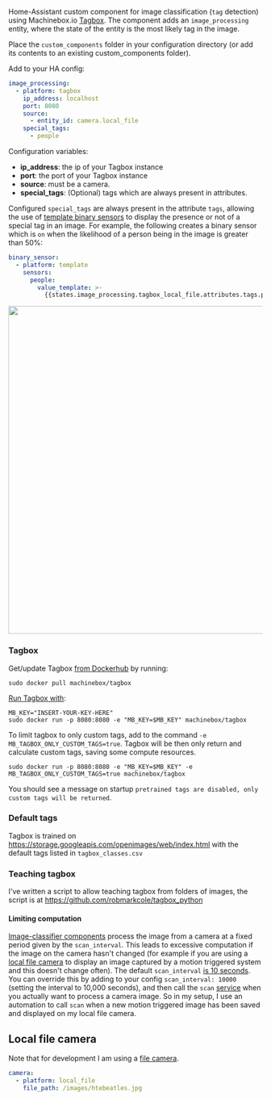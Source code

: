 Home-Assistant custom component for image classification (`tag` detection) using Machinebox.io [Tagbox](https://machinebox.io/docs/tagbox/recognizing-images). The component adds an `image_processing` entity, where the state of the entity is the most likely tag in the image.

Place the `custom_components` folder in your configuration directory (or add its contents to an existing custom_components folder).

Add to your HA config:
```yaml
image_processing:
  - platform: tagbox
    ip_address: localhost
    port: 8080
    source:
      - entity_id: camera.local_file
    special_tags:
      - people
```

Configuration variables:
- **ip_address**: the ip of your Tagbox instance
- **port**: the port of your Tagbox instance
- **source**: must be a camera.
- **special_tags**: (Optional) tags which are always present in attributes.

Configured `special_tags` are always present in the attribute `tags`, allowing the use of [template binary sensors](https://www.home-assistant.io/components/binary_sensor.template/) to display the presence or not of a special tag in an image. For example, the following creates a binary sensor which is `on` when the likelihood of a person being in the image is greater than 50%:

```yaml
binary_sensor:
  - platform: template
    sensors:
      people:
        value_template: >-
          {{states.image_processing.tagbox_local_file.attributes.tags.people > 0.5}}
```

<p align="center">
<img src="https://github.com/robmarkcole/HASS-Machinebox-Tagbox/blob/master/tagbox_usage.png" width="650">
</p>

### Tagbox
Get/update Tagbox [from Dockerhub](https://hub.docker.com/r/machinebox/tagbox/) by running:
```
sudo docker pull machinebox/tagbox
```

[Run Tagbox with](https://machinebox.io/docs/tagbox/recognizing-images):
```
MB_KEY="INSERT-YOUR-KEY-HERE"
sudo docker run -p 8080:8080 -e "MB_KEY=$MB_KEY" machinebox/tagbox
```
To limit tagbox to only custom tags, add to the command `-e MB_TAGBOX_ONLY_CUSTOM_TAGS=true`. Tagbox will be then only return and calculate custom tags, saving some compute resources.
```
sudo docker run -p 8080:8080 -e "MB_KEY=$MB_KEY" -e MB_TAGBOX_ONLY_CUSTOM_TAGS=true machinebox/tagbox
```
You should see a message on startup `pretrained tags are disabled, only custom tags will be returned`.

### Default tags
Tagbox is trained on https://storage.googleapis.com/openimages/web/index.html with the default tags listed in `tagbox_classes.csv`

### Teaching tagbox
I've written a script to allow teaching tagbox from folders of images, the script is at https://github.com/robmarkcole/tagbox_python

#### Limiting computation
[Image-classifier components](https://www.home-assistant.io/components/image_processing/) process the image from a camera at a fixed period given by the `scan_interval`. This leads to excessive computation if the image on the camera hasn't changed (for example if you are using a [local file camera](https://www.home-assistant.io/components/camera.local_file/) to display an image captured by a motion triggered system and this doesn't change often). The default `scan_interval` [is 10 seconds](https://github.com/home-assistant/home-assistant/blob/98e4d514a5130b747112cc0788fc2ef1d8e687c9/homeassistant/components/image_processing/__init__.py#L27). You can override this by adding to your config `scan_interval: 10000` (setting the interval to 10,000 seconds), and then call the `scan` [service](https://github.com/home-assistant/home-assistant/blob/98e4d514a5130b747112cc0788fc2ef1d8e687c9/homeassistant/components/image_processing/__init__.py#L62) when you actually want to process a camera image. So in my setup, I use an automation to call `scan` when a new motion triggered image has been saved and displayed on my local file camera.


## Local file camera
Note that for development I am using a [file camera](https://www.home-assistant.io/components/camera.local_file/).
```yaml
camera:
  - platform: local_file
    file_path: /images/htebeatles.jpg
```
